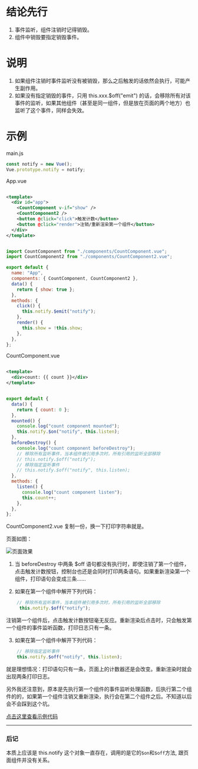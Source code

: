 # 结论先行

1. 事件监听，组件注销时记得销毁。
2. 组件中销毁要指定销毁事件。


# 说明

1. 如果组件注销时事件监听没有被销毁，那么之后触发的话依然会执行，可能产生副作用。
2. 如果没有指定销毁的事件，只用 this.xxx.$off("emit") 的话，会移除所有对该事件的监听，如果其他组件（甚至是同一组件，但是放在页面的两个地方）也监听了这个事件，同样会失效。

# 示例
main.js
```javascript
const notify = new Vue();
Vue.prototype.notify = notify;
```
App.vue

```xml

<template>
  <div id="app">
    <CountComponent v-if="show" />
    <CountComponent2 />
    <button @click="click">触发计数</button>
    <button @click="render">注销/重新渲染第一个组件</button>
  </div>
</template>

```

```javascript

import CountComponent from "./components/CountComponent.vue";
import CountComponent2 from "./components/CountComponent2.vue";

export default {
  name: "App",
  components: { CountComponent, CountComponent2 },
  data() {
    return { show: true };
  },
  methods: {
    click() {
      this.notify.$emit("notify");
    },
    render() {
      this.show = !this.show;
    },
  },
};

```


CountComponent.vue

```xml

<template>
  <div>count: {{ count }}</div>
</template>

```

```javascript

export default {
  data() {
    return { count: 0 };
  },
  mounted() {
    console.log("count component mounted");
    this.notify.$on("notify", this.listen);
  },
  beforeDestroy() {
    console.log("count component beforeDestroy");
    // 移除所有监听事件，当本组件被引用多次时，所有引用的监听全部移除
    // this.notify.$off("notify");
    // 移除指定监听事件
    // this.notify.$off("notify", this.listen);
  },
  methods: {
    listen() {
      console.log("count component listen");
      this.count++;
    },
  },
};

```

CountComponent2.vue 复制一份，换一下打印字符串就是。

页面如图：


![页面效果](https://img-blog.csdnimg.cn/20200925211522523.png?x-oss-process=image/watermark,type_ZmFuZ3poZW5naGVpdGk,shadow_10,text_aHR0cHM6Ly9ibG9nLmNzZG4ubmV0L2tpbGwzNzAzNTQ=,size_16,color_FFFFFF,t_70#pic_center)



 1. 当  beforeDestroy 中两条 $off 语句都没有执行时，即使注销了第一个组件，点击触发计数按钮，控制台也还是会同时打印两条语句。如果重新渲染第一个组件，打印语句会变成三条……

2. 如果在第一个组件中解开下列代码：

```javascript
    // 移除所有监听事件，当本组件被引用多次时，所有引用的监听全部移除
     this.notify.$off("notify");
```
注销第一个组件后，点击触发计数按钮毫无反应。重新渲染后点击时，只会触发第一个组件的事件监听函数，打印日志只有一条。

3. 如果在第一个组件中解开下列代码：

```javascript
    // 移除指定监听事件
    this.notify.$off("notify", this.listen);
```
就是理想情况：打印语句只有一条，页面上的计数器还是会改变。重新渲染时就会出现两条打印日志。

另外我还注意到，原本是先执行第一个组件的事件监听处理函数，后执行第二个组件的的，如果第一个组件注销又重新渲染，执行会在第二个组件之后。不知道以后会不会踩到这个坑。


[点击这里查看示例代码](https://github.com/kill370354/remove-listener-before-destroy)

---
### 后记
本质上应该是 this.notify 这个对象一直存在，调用的是它的`$on`和`$off`方法, 跟页面组件并没有关系。